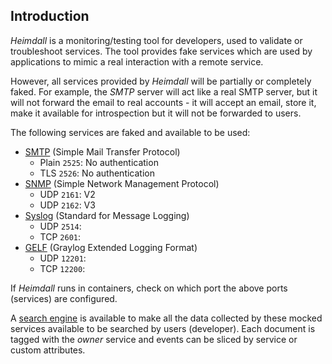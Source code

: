 ## Introduction

_Heimdall_ is a monitoring/testing tool for developers, used to validate or troubleshoot services. The tool provides fake services which are used by applications to mimic a real interaction with a remote service.

However, all services provided by _Heimdall_ will be partially or completely faked. For example, the _SMTP_ server will act like a real SMTP server, but it will not forward the email to real accounts - it will accept an email, store it, make it available for introspection but it will not be forwarded to users.

The following services are faked and available to be used:

* [SMTP](protocol/smtp) (Simple Mail Transfer Protocol)
  * Plain `2525`: No authentication 
  * TLS `2526`: No authentication 
* [SNMP](protocol/snmp) (Simple Network Management Protocol)
  * UDP `2161`: V2
  * UDP `2162`: V3
* [Syslog](protocol/syslog) (Standard for Message Logging)
  * UDP `2514`: 
  * TCP `2601`: 
* [GELF](protocol/gelf) (Graylog Extended Logging Format)
  * UDP `12201`:
  * TCP `12200`:

If _Heimdall_ runs in containers, check on which port the above ports (services) are configured. 

A [search engine](search) is available to make all the data collected by these mocked services available to be searched by users (developer). Each document is tagged with the _owner_ service and events can be sliced by service or custom attributes. 